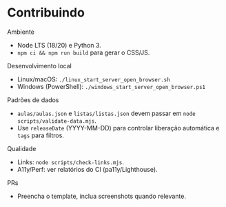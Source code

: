 Contribuindo
============

Ambiente
- Node LTS (18/20) e Python 3.
- `npm ci && npm run build` para gerar o CSS/JS.

Desenvolvimento local
- Linux/macOS: `./linux_start_server_open_browser.sh`
- Windows (PowerShell): `./windows_start_server_open_browser.ps1`

Padrões de dados
- `aulas/aulas.json` e `listas/listas.json` devem passar em `node scripts/validate-data.mjs`.
- Use `releaseDate` (YYYY-MM-DD) para controlar liberação automática e `tags` para filtros.

Qualidade
- Links: `node scripts/check-links.mjs`.
- A11y/Perf: ver relatórios do CI (pa11y/Lighthouse).

PRs
- Preencha o template, inclua screenshots quando relevante.

